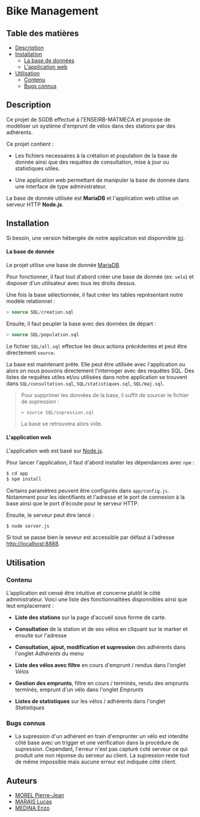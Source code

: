 # Bike Management

## Table des matières

- [Description](#description)
- [Installation](#installation)
    - [La base de données](#la-base-de-données)
    - [L'application web](#lapplication-web)
- [Utilisation](#utilisation)
    - [Contenu](#contenu)
    - [Bugs connus](#bugs-connus)

## Description

Ce projet de SGDB effectué à l'ENSEIRB-MATMECA et propose
de modéliser un système d'emprunt de vélos dans des stations par des adhérents.

Ce projet contient :

- Les fichiers necessaires à la crétation et population de la base de
donnée ainsi que des requêtes de consultation, mise à jour ou statistiques utiles.

- Une application web permettant de manipuler la base de donnée
dans une interface de type administrateur.

La base de donnée utilisée est **MariaDB** et l'application web utilise
un serveur HTTP **Node.js**.

## Installation

Si besoin, une version hébergée de notre application est disponnible
[ici](http://bikes-management.ddns.net/).

#### La base de donnée

Le projet utilise une base de donnée [MariaDB](https://mariadb.org/).

Pour fonctionner, il faut tout d'abord créer une base de donnée (ex: `velo`)
et disposer d'un utilisateur avec tous les droits dessus.

Une fois la base sélectionnée, il faut créer les tables représentant notre modèle relationnel :

```sql
> source SQL/creation.sql
```

Ensuite, il faut peupler la base avec des données de départ :

```sql
> source SQL/population.sql
```

Le fichier `SQL/all.sql` effectue les deux actions précédentes et peut être directement `source`.

La base est maintenant prête. Elle peut être utilisée avec l'application
ou alors on nous pouvons directement l'interroger avec des requêtes SQL.
Des listes de requêtes utiles et/ou utilisées dans notre application se trouvent
dans `SQL/consultation.sql`, `SQL/statistiques.sql`, `SQL/maj.sql`.

> Pour supprimer les données de la base, il suffit de sourcer le fichier de supression :
> ```
> > source SQL/supression.sql
> ```
> La base se retrouvera alors vide.

#### L'application web

L'application web est basé sur [Node.js](https://nodejs.org/).

Pour lancer l'application, il faut d'abord installer les dépendances avec `npm` :

```bash
$ cd app
$ npm install
```

Certains paramètres peuvent être configurés dans `app/config.js`.
Notamment pour les identifiants et l'adresse et le port de connexion
à la base ainsi que le port d'écoute pour le serveur HTTP.

Ensuite, le serveur peut être lancé :

```bash
$ node server.js
```

Si tout se passe bien le seveur est accessible par défaut à l'adresse
[http://localhost:8888](http://localhost:8888).

## Utilisation

### Contenu

L'application est censé être intuitive et concerne plutôt le côté administrateur.
Voici une liste des fonctionnalitées disponnibles ainsi que leut emplacement :

- **Liste des stations** sur la page d'accueil sous forme de carte.

- **Consultation** de la station et de ses vélos en cliquant sur le marker et ensuite sur l'adresse

- **Consultation, ajout, modification et supression** des adhérents dans l'onglet *Adhérents* du menu

- **Liste des vélos avec filtre** en cours d'emprunt / rendus dans l'onglet *Vélos*

- **Gestion des emprunts**, filtre en cours / terminés, rendu des emprunts terminés, emprunt d'un vélo dans l'onglet *Emprunts*

- **Listes de statistiques** sur les vélos / adhérents dans l'onglet *Statistiques*

### Bugs connus

- La supression d'un adhérent en train d'emprunter un vélo est interdite côté base
avec un trigger et une vérification dans la procédure de supression.
Cependant, l'erreur n'est pas capturé coté serveur ce qui produit une non réponse du serveur au client.
La supression reste tout de même impossible mais aucune erreur est indiquée côté client.

## Auteurs

- [MOREL Pierre-Jean](https://github.com/pjdevs)
- [MARAIS Lucas](https://github.com/luks-m)
- [MEDINA Enzo](https://github.com/Zaksley) 